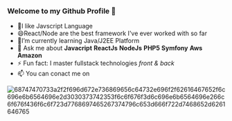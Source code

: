 ### Welcome to my Github Profile 👋

- 🌱I like Javscript Language
- 😄React/Node are the best framework I've ever worked with so far
-  🔭I’m currently learning Java/J2EE Platform
-  💬 Ask me about **Javacript** **ReactJs** **NodeJs**  **PHP5** **Symfony** **Aws Amazon**
- ⚡ Fun fact: I master fullstack technologies *front & back*
- 📫 You can conact me on

![68747470733a2f2f696d672e736869656c64732e696f2f62616467652f6c696e6b6564696e2d3030373742353f6c6f676f3d6c696e6b6564696e266c6f676f436f6c6f723d7768697465267374796c653d666f722d7468652d6261646765]([https://user-images.githubusercontent.com/7713399/182608777-3fb1b8d3-2b3a-4b49-8ddd-57d1b35ea471.svg](https://www.linkedin.com/in/ines-attia))
